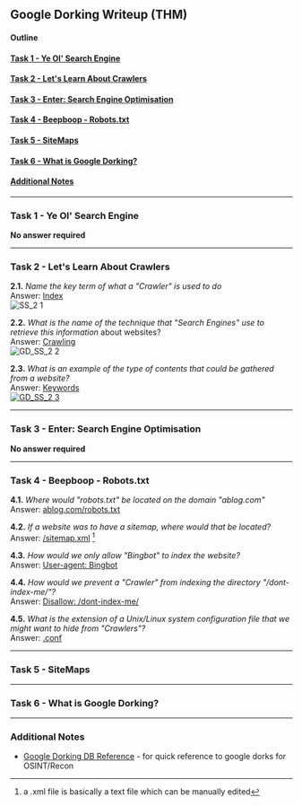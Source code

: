 ## Google Dorking Writeup (THM)

#### Outline

#### [Task 1 - Ye Ol' Search Engine](#Task1)
#### [Task 2 - Let's Learn About Crawlers](#Task2)
#### [Task 3 - Enter: Search Engine Optimisation](#Task3)
#### [Task 4 - Beepboop - Robots.txt](#Task4)
#### [Task 5 - SiteMaps](#Task5)
#### [Task 6 - What is Google Dorking?](#Task6)
#### [Additional Notes](#misc)
* * *

### <a id="Task1"></a>Task 1 - Ye Ol' Search Engine
**No answer required**

* * *
### <a id="Task2"></a>Task 2 - Let's Learn About Crawlers

**2.1.** _Name the key term of what a "Crawler" is used to do_  
Answer: <ins>Index</ins>  
![SS_2 1](https://user-images.githubusercontent.com/68154769/116773881-21d95780-aa8b-11eb-83bf-42534ae5346c.png)

**2.2.** _What is the name of the technique that "Search Engines" use to retrieve this information_ about websites?  
Answer: <ins>Crawling</ins>  
![GD_SS_2 2](https://user-images.githubusercontent.com/68154769/116774129-f7889980-aa8c-11eb-8f53-45d1120653a8.png)

**2.3.** _What is an example of the type of contents that could be gathered from a website?_  
Answer: <ins>Keywords<ins>  
![GD_SS_2 3](https://user-images.githubusercontent.com/68154769/116774027-15a1ca00-aa8c-11eb-861e-f57c1ca838b1.png)

* * *
### <a id="Task3"></a>Task 3 - Enter: Search Engine Optimisation
**No answer required**

* * *
### <a id="Task4"></a>Task 4 - Beepboop - Robots.txt

**4.1.** _Where would "robots.txt" be located on the domain "ablog.com"_  
Answer: <ins>ablog.com/robots.txt</ins>

**4.2.** _If a website was to have a sitemap, where would that be located?_  
Answer: <ins>/sitemap.xml</ins>  [^4.2.]
[^4.2.]: a .xml file is basically a text file which can be manually edited

**4.3.** _How would we only allow "Bingbot" to index the website?_  
Answer: <ins>User-agent: Bingbot</ins>

**4.4.** _How would we prevent a "Crawler" from indexing the directory "/dont-index-me/"?_  
Answer: <ins>Disallow: /dont-index-me/</ins>

**4.5.** _What is the extension of a Unix/Linux system configuration file that we might want to hide from "Crawlers"?_  
Answer: <ins>.conf</ins>

* * *
### <a id="Task5"></a>Task 5 - SiteMaps


* * *
### <a id="Task6"></a>Task 6 - What is Google Dorking?


* * *
### <a id="misc"></a>Additional Notes
- [Google Dorking DB Reference](https://www.exploit-db.com/google-hacking-database) - for quick reference to google dorks for OSINT/Recon


